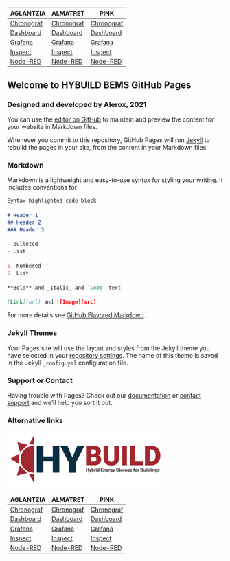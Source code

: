 AGLANTZIA | ALMATRET | PINK
--------- | -------- | ----
[Chronograf](AGL/Chronograf) | [Chronograf](ALM/Chronograf) | [Chronograf](PINK/Chronograf)
[Dashboard](AGL/Dashboard) | [Dashboard](ALM/Dashboard) | [Dashboard](PINK/Dashboard)
[Grafana](AGL/Grafana) | [Grafana](ALM/Grafana) | [Grafana](PINK/Grafana)
[Inspect](AGL/Inspect) | [Inspect](ALM/Inspect) | [Inspect](PINK/Inspect)
[Node-RED](AGL/Node-RED) | [Node-RED](ALM/Node-RED) | [Node-RED](PINK/Node-RED)

## Welcome to HYBUILD BEMS GitHub Pages
### Designed and developed by Alerox, 2021

You can use the [editor on GitHub](https://github.com/hybuild-project/bems/edit/main/README.md) to maintain and preview the content for your website in Markdown files.

Whenever you commit to this repository, GitHub Pages will run [Jekyll](https://jekyllrb.com/) to rebuild the pages in your site, from the content in your Markdown files.

### Markdown

Markdown is a lightweight and easy-to-use syntax for styling your writing. It includes conventions for

```markdown
Syntax highlighted code block

# Header 1
## Header 2
### Header 3

- Bulleted
- List

1. Numbered
2. List

**Bold** and _Italic_ and `Code` text

[Link](url) and ![Image](src)
```

For more details see [GitHub Flavored Markdown](https://guides.github.com/features/mastering-markdown/).

### Jekyll Themes

Your Pages site will use the layout and styles from the Jekyll theme you have selected in your [repository settings](https://github.com/hybuild-project/bems/settings). The name of this theme is saved in the Jekyll `_config.yml` configuration file.

### Support or Contact

Having trouble with Pages? Check out our [documentation](https://docs.github.com/categories/github-pages-basics/) or [contact support](https://support.github.com/contact) and we’ll help you sort it out.

### Alternative links

![Image](assets/img/hybuild-logo.png)

AGLANTZIA | ALMATRET | PINK
--------- | -------- | ----
[Chronograf](https://hybuild-agl-chronograf.loca.lt) | [Chronograf](https://hybuild-alm-chronograf.loca.lt) | [Chronograf](https://hybuild-pink-chronograf.loca.lt)
[Dashboard](https://hybuild-agl-bems.loca.lt/ui) | [Dashboard](https://hybuild-alm-bems.loca.lt/ui) | [Dashboard](https://hybuild-pink-bems.loca.lt/ui)
[Grafana](https://hybuild-agl-grafana.loca.lt) | [Grafana](https://hybuild-alm-grafana.loca.lt) | [Grafana](https://hybuild-pink-grafana.loca.lt)
[Inspect](https://hybuild-agl-inspect.loca.lt) | [Inspect](https://hybuild-alm-inspect.loca.lt) | [Inspect](https://hybuild-pink-inspect.loca.lt)
[Node-RED](https://hybuild-agl-bems.loca.lt) | [Node-RED](https://hybuild-alm-bems.loca.lt) | [Node-RED](https://hybuild-pink-bems.loca.lt)
